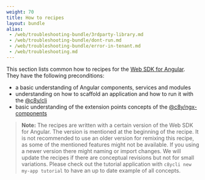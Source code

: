 ```yaml
---
weight: 70
title: How to recipes
layout: bundle
alias: 
 - /web/troubleshooting-bundle/3rdparty-library.md
 - /web/troubleshooting-bundle/dont-run.md
 - /web/troubleshooting-bundle/error-in-tenant.md
 - /web/troubleshooting.md
---
```


This section lists common how to recipes for the [Web SDK for Angular](/guides/web/angular). They have the following preconditions:
 
 - a basic understanding of Angular components, services and modules
 - understanding on how to scaffold an application and how to run it with the [@c8y/cli](/guides/web/angular/#cli)
 - basic understanding of the extension points concepts of the [@c8y/ngx-components](/guides/web/angular/#extension-points)

 > **Note:** The recipes are written with a certain version of the Web SDK for Angular. The version is mentioned at the beginning of the recipe. It is not recommended to use an older version for remixing this recipe, as some of the mentioned features might not be available. If you using a newer version there might naming or import changes. We will update the recipes if there are conceptual revisions but not for small variations. Please check out the tutorial application with `c8ycli new my-app tutorial` to have an up to date example of all concepts.